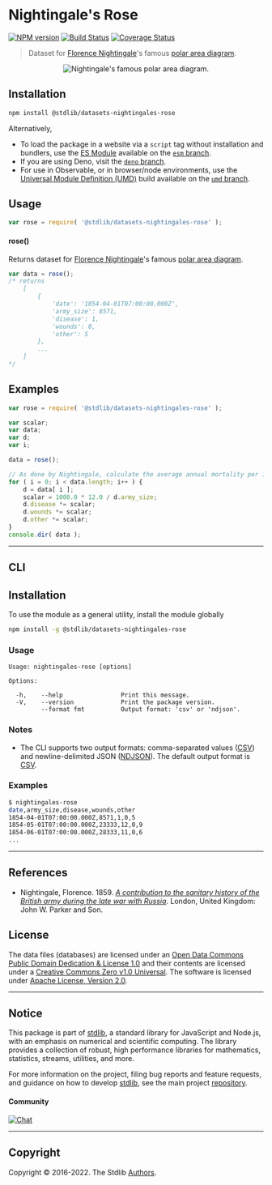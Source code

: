 <!--

@license Apache-2.0

Copyright (c) 2018 The Stdlib Authors.

Licensed under the Apache License, Version 2.0 (the "License");
you may not use this file except in compliance with the License.
You may obtain a copy of the License at

   http://www.apache.org/licenses/LICENSE-2.0

Unless required by applicable law or agreed to in writing, software
distributed under the License is distributed on an "AS IS" BASIS,
WITHOUT WARRANTIES OR CONDITIONS OF ANY KIND, either express or implied.
See the License for the specific language governing permissions and
limitations under the License.

-->

# Nightingale's Rose

[![NPM version][npm-image]][npm-url] [![Build Status][test-image]][test-url] [![Coverage Status][coverage-image]][coverage-url] <!-- [![dependencies][dependencies-image]][dependencies-url] -->

> Dataset for [Florence Nightingale][nightingale]'s famous [polar area diagram][polar-area-diagram].

<section class="intro">

<!-- <image class="image" align="center" alt="Nightingale's famous polar area diagram."> -->

<div class="image" align="center">
    <img src="https://cdn.jsdelivr.net/gh/stdlib-js/stdlib@aeef456ddeeb9af2a4d17f11cb0e002fa5e535d6/lib/node_modules/%40stdlib/datasets/nightingales-rose/docs/img/charts.png" alt="Nightingale's famous polar area diagram.">
    <br>
</div>

<!-- </image> -->

</section>

<!-- /.intro -->

<section class="installation">

## Installation

```bash
npm install @stdlib/datasets-nightingales-rose
```

Alternatively,

-   To load the package in a website via a `script` tag without installation and bundlers, use the [ES Module][es-module] available on the [`esm` branch][esm-url].
-   If you are using Deno, visit the [`deno` branch][deno-url].
-   For use in Observable, or in browser/node environments, use the [Universal Module Definition (UMD)][umd] build available on the [`umd` branch][umd-url].

</section>

<section class="usage">

## Usage

```javascript
var rose = require( '@stdlib/datasets-nightingales-rose' );
```

#### rose()

Returns dataset for [Florence Nightingale][nightingale]'s famous [polar area diagram][polar-area-diagram].

```javascript
var data = rose();
/* returns
    [
        {
            'date': '1854-04-01T07:00:00.000Z',
            'army_size': 8571,
            'disease': 1,
            'wounds': 0,
            'other': 5
        },
        ...
    ]
*/
```

</section>

<!-- /.usage -->

<section class="examples">

## Examples

<!-- eslint no-undef: "error" -->

```javascript
var rose = require( '@stdlib/datasets-nightingales-rose' );

var scalar;
var data;
var d;
var i;

data = rose();

// As done by Nightingale, calculate the average annual mortality per 1000 for each cause. See http://understandinguncertainty.org/node/214.
for ( i = 0; i < data.length; i++ ) {
    d = data[ i ];
    scalar = 1000.0 * 12.0 / d.army_size;
    d.disease *= scalar;
    d.wounds *= scalar;
    d.other *= scalar;
}
console.dir( data );
```

</section>

<!-- /.examples -->

* * *

<section class="cli">

## CLI

<section class="installation">

## Installation

To use the module as a general utility, install the module globally

```bash
npm install -g @stdlib/datasets-nightingales-rose
```

</section>

<!-- CLI usage documentation. -->

<section class="usage">

### Usage

```text
Usage: nightingales-rose [options]

Options:

  -h,    --help                Print this message.
  -V,    --version             Print the package version.
         --format fmt          Output format: 'csv' or 'ndjson'.
```

</section>

<!-- /.usage -->

<section class="notes">

### Notes

-   The CLI supports two output formats: comma-separated values ([CSV][csv]) and newline-delimited JSON ([NDJSON][ndjson]). The default output format is [CSV][csv].

</section>

<!-- /.notes -->

<section class="examples">

### Examples

```bash
$ nightingales-rose
date,army_size,disease,wounds,other
1854-04-01T07:00:00.000Z,8571,1,0,5
1854-05-01T07:00:00.000Z,23333,12,0,9
1854-06-01T07:00:00.000Z,28333,11,0,6
...
```

</section>

<!-- /.examples -->

</section>

<!-- /.cli -->

* * *

<section class="references">

## References

-   Nightingale, Florence. 1859. [_A contribution to the sanitary history of the British army during the late war with Russia_][@nightingale:1859a]. London, United Kingdom: John W. Parker and Son. 

</section>

<!-- /.references -->

<!-- <license> -->

## License

The data files (databases) are licensed under an [Open Data Commons Public Domain Dedication & License 1.0][pddl-1.0] and their contents are licensed under a [Creative Commons Zero v1.0 Universal][cc0]. The software is licensed under [Apache License, Version 2.0][apache-license].

<!-- </license> -->

<!-- Section for related `stdlib` packages. Do not manually edit this section, as it is automatically populated. -->

<section class="related">

</section>

<!-- /.related -->

<!-- Section for all links. Make sure to keep an empty line after the `section` element and another before the `/section` close. -->


<section class="main-repo" >

* * *

## Notice

This package is part of [stdlib][stdlib], a standard library for JavaScript and Node.js, with an emphasis on numerical and scientific computing. The library provides a collection of robust, high performance libraries for mathematics, statistics, streams, utilities, and more.

For more information on the project, filing bug reports and feature requests, and guidance on how to develop [stdlib][stdlib], see the main project [repository][stdlib].

#### Community

[![Chat][chat-image]][chat-url]

---

## Copyright

Copyright &copy; 2016-2022. The Stdlib [Authors][stdlib-authors].

</section>

<!-- /.stdlib -->

<!-- Section for all links. Make sure to keep an empty line after the `section` element and another before the `/section` close. -->

<section class="links">

[npm-image]: http://img.shields.io/npm/v/@stdlib/datasets-nightingales-rose.svg
[npm-url]: https://npmjs.org/package/@stdlib/datasets-nightingales-rose

[test-image]: https://github.com/stdlib-js/datasets-nightingales-rose/actions/workflows/test.yml/badge.svg?branch=main
[test-url]: https://github.com/stdlib-js/datasets-nightingales-rose/actions/workflows/test.yml?query=branch:main

[coverage-image]: https://img.shields.io/codecov/c/github/stdlib-js/datasets-nightingales-rose/main.svg
[coverage-url]: https://codecov.io/github/stdlib-js/datasets-nightingales-rose?branch=main

<!--

[dependencies-image]: https://img.shields.io/david/stdlib-js/datasets-nightingales-rose.svg
[dependencies-url]: https://david-dm.org/stdlib-js/datasets-nightingales-rose/main

-->

[umd]: https://github.com/umdjs/umd
[es-module]: https://developer.mozilla.org/en-US/docs/Web/JavaScript/Guide/Modules

[deno-url]: https://github.com/stdlib-js/datasets-nightingales-rose/tree/deno
[umd-url]: https://github.com/stdlib-js/datasets-nightingales-rose/tree/umd
[esm-url]: https://github.com/stdlib-js/datasets-nightingales-rose/tree/esm

[chat-image]: https://img.shields.io/gitter/room/stdlib-js/stdlib.svg
[chat-url]: https://gitter.im/stdlib-js/stdlib/

[stdlib]: https://github.com/stdlib-js/stdlib

[stdlib-authors]: https://github.com/stdlib-js/stdlib/graphs/contributors

[nightingale]: https://en.wikipedia.org/wiki/Florence_Nightingale

[polar-area-diagram]: https://en.wikipedia.org/wiki/Polar_area_diagram

[@nightingale:1859a]: https://curiosity.lib.harvard.edu/contagion/catalog/36-990101646750203941

[csv]: https://tools.ietf.org/html/rfc4180

[ndjson]: http://specs.frictionlessdata.io/ndjson/

[pddl-1.0]: http://opendatacommons.org/licenses/pddl/1.0/

[cc0]: https://creativecommons.org/publicdomain/zero/1.0

[apache-license]: https://www.apache.org/licenses/LICENSE-2.0

</section>

<!-- /.links -->
